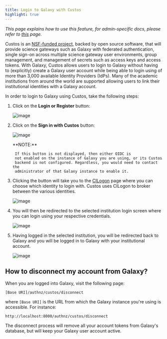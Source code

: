 ```yaml
---
title: Login to Galaxy with Custos
highlight: true
---
```


_This page explains how to use this feature, for admin-specific docs, please refer to [this](/src/authnz/config/oidc/idps/custos/index.md) page._

Custos is an [NSF-funded project](https://www.nsf.gov/awardsearch/showAward?AWD_ID=1840003&HistoricalAwards=false), backed by open source software, that will provide science gateways such as Galaxy
with federated authentication, single sign-on across multiple science gateway
user environments, group management, and management of secrets such as access
keys and access tokens. With Galaxy, Custos allows users to login to
Galaxy without having to (explicitly) create a Galaxy user account while being
able to login using of more than 3,000 available Identity Providers (IdPs). Many
of the academic institutions from around the world are supported allowing users
to link their institutional identities with a Galaxy account.

In order to login to Galaxy using Custos, take the following steps:

1. Click on the **Login or Register** button:

    ![image](/src/authnz/use/oidc/idps/google/01.png)

2. Click on the **Sign in with Custos** button:

    ![image](/src/authnz/config/oidc/idps/custos/custos-login-button.png)

    <div class="alert alert-info" role="alert">
        **NOTE:**

        If this button is not displayed, then either OIDC is
        not enabled on the instance of Galaxy you are using, or its Custos
        backend is not configured. Regardless, you would need to contact the
        administrator of that Galaxy instance to enable it.
    </div>

3. Clicking the button will take you to the [CILogon](https://www.cilogon.org/)
page where you can choose which identity to login with. Custos uses CILogon
to broker between the various identities.

    ![image](/src/authnz/use/oidc/idps/custos/cilogon.png)

4. You will then be redirected to the selected institution login screen where
you can login using your respective credentials.

    ![image](/src/authnz/use/oidc/idps/custos/insititution.png)

5. Having logged in the selected institution, you will be redirected back to
Galaxy and you will be logged in to Galaxy with your institutional account.

    ![image](/src/authnz/use/oidc/idps/custos/logged-in.png)


## How to disconnect my account from Galaxy?
When you are logged into Galaxy, visit the following page:

```
[Base URI]/authnz/custos/disconnect
```

where `[Base URI]` is the URL from which the Galaxy instance you're using is accessible. For instance:

```
http://localhost:8000/authnz/custos/disconnect
```

The disconnect process will remove all your account tokens from Galaxy's
database, but will keep your Galaxy user account active.
